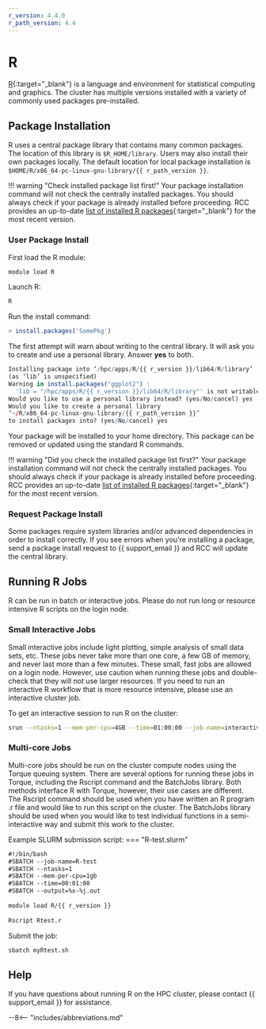 ```yaml
---
r_version: 4.4.0
r_path_version: 4.4
---
```

# R

[R](https://www.r-project.org/about.html){:target="_blank"} is a language and environment for statistical computing and graphics. The cluster has multiple versions installed with a variety of commonly used packages pre-installed.

## Package Installation

R uses a central package library that contains many common packages. The location of this library is `$R_HOME/library`. Users may also install their own packages locally. The default location for local package installation is `$HOME/R/x86_64-pc-linux-gnu-library/{{ r_path_version }}`.

!!! warning "Check installed package list first!"
    Your package installation command will not check the centrally installed packages. You should always check if your package is already installed before proceeding. RCC provides an up-to-date [list of installed R packages](r-pkg-list.md){:target="_blank"} for the most recent version.

### User Package Install

First load the R module:

```bash
module load R
```

Launch R:

```bash
R
```

Run the install command:

```R
> install.packages('SomePkg')
```

The first attempt will warn about writing to the central library. It will ask you to create and use a personal library. Answer **yes** to both.

```R
Installing package into ‘/hpc/apps/R/{{ r_version }}/lib64/R/library’
(as ‘lib’ is unspecified)
Warning in install.packages("ggplot2") :
  'lib = "/hpc/apps/R/{{ r_version }}/lib64/R/library"' is not writable
Would you like to use a personal library instead? (yes/No/cancel) yes
Would you like to create a personal library
‘~/R/x86_64-pc-linux-gnu-library/{{ r_path_version }}’
to install packages into? (yes/No/cancel) yes
```

Your package will be installed to your home directory. This package can be removed or updated using the standard R commands.

!!! warning "Did you check the installed package list first?"
    Your package installation command will not check the centrally installed packages. You should always check if your package is already installed before proceeding. RCC provides an up-to-date [list of installed R packages](r-pkg-list.md){:target="_blank"} for the most recent version.

### Request Package Install

Some packages require system libraries and/or advanced dependencies in order to install correctly. If you see errors when you're installing a package, send a package install request to {{ support_email }} and RCC will update the central library.

## Running R Jobs

R can be run in batch or interactive jobs. Please do not run long or resource intensive R scripts on the login node.  

### Small Interactive Jobs

Small interactive jobs include light plotting, simple analysis of small data sets, etc. These jobs never take more than one core, a few GB of memory, and never last more than a few minutes. These small, fast jobs are allowed on a  login node. However, use caution when running these jobs and double-check that they will not use larger resources. If you need to run an interactive R workflow that is more resource intensive, please use an interactive cluster job.

To get an interactive session to run R on the cluster:

```bash
srun --ntasks=1 --mem-per-cpu=4GB --time=01:00:00 --job-name=interactive --pty bash
```

### Multi-core Jobs

Multi-core jobs should be run on the cluster compute nodes using the Torque queuing system. There are several options for running these jobs in Torque, including the Rscript command and the BatchJobs library. Both methods interface R with Torque, however, their use cases are different. The Rscript command should be used when you have written an R program .r file and would like to run this script on the cluster. The BatchJobs library should be used when you would like to test individual functions in a semi-interactive way and submit this work to the cluster.

Example SLURM submission script:
=== "R-test.slurm"

```txt
#!/bin/bash
#SBATCH --job-name=R-test
#SBATCH --ntasks=1
#SBATCH --mem-per-cpu=1gb
#SBATCH --time=00:01:00
#SBATCH --output=%x-%j.out
 
module load R/{{ r_version }}
 
Rscript Rtest.r  
```

Submit the job:

```bash
sbatch myRtest.sh
```

<!--===BatchJobs===
BatchJobs is an R library that interfaces the R command-line with the cluster's Torque queuing system.

Load and start R:
 $ module load R/4.0.4       
 $ R                      

Load R BatchJobs library:
 > library(BatchJobs)       
 Loading required package: BBmisc
 Sourcing configuration file: '/hpc/apps/R/4.0.4/lib64/R/library/BatchJobs/etc/BatchJobs_global_config.R'
 BatchJobs configuration:
   cluster functions: Torque
   mail.from: 
   mail.to: 
   mail.start: none
   mail.done: none
   mail.error: none
   default.resources: nodes=1, cores=1, memory=5gb, walltime=8:00:00
   debug: FALSE 
   raise.warnings: FALSE
   staged.queries: TRUE
   max.concurrent.jobs: Inf
   fs.timeout: NA
 
Define data and function:
 > my_data <- (1:10)                       
 > my_func <- function(x) x^2 

Define an object to store jobs (creates a directory "batchtest-files"):         
 > reg <- makeRegistry(id = "batchtest")  

Map data and function to jobs in "batchtest" object:
 > jobs <- batchMap(reg, my_func, my_data)       

Submit jobs to cluster (change nodes, cores, mem, and walltime to fit needs):
 > jobsubmit <- submitJobs(reg, resources = list(nodes = 1, cores = 1, mem = 5gb, walltime = 8:00:00))

Check job results:
 > reduceResultsVector(reg, fun = function(job, res) res, progressbar = FALSE)
 Syncing registry ...
 Reducing 10 results...
   1   2   3   4   5   6   7   8   9  10 
   1   4   9  16  25  36  49  64  81 100

Results files:                                                
 batchtest-files/                                             # Results can be displayed in vector format as shown above. Users may also 
 |-- BatchJobs.db                                             # want to view results in the output files. Each job registry object that  
 |-- conf.RData                                               # is created starts a new file tree as shown here with the name            
 |-- exports                                                  # ''registryname''-files. Job results are located in numbered directories
 |-- functions                                                # within the ''jobs'' directory. Output files are named ''jobnumber''.out   
 |   `-- c0000e09480f70b05365872c2e90ce8a.RData               # and are numbered in the order of submission.
 |-- jobs                                                                                  
 |   |-- 01                                                   
 |   |   |-- 1-result.RData
 |   |   |-- 1.R
 |   |   `-- 1.out
 |   |-- 02
 |   |   |-- 2-result.RData
 |   |   |-- 2.R
 |   |   `-- 2.out
 |   |-- ...
 |
 |-- pending
 |-- registry.RData
 `-- resources
     `-- resources_1493676907.RData
-->

## Help

If you have questions about running R on the HPC cluster, please contact {{ support_email }} for assistance.

--8<-- "includes/abbreviations.md"
